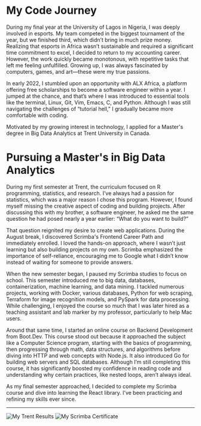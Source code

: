 # My Code Journey

During my final year at the University of Lagos in Nigeria, I was deeply involved in esports. My team competed in the biggest tournament of the year, but we finished third, which didn’t bring in much prize money. Realizing that esports in Africa wasn’t sustainable and required a significant time commitment to excel, I decided to return to my accounting career. However, the work quickly became monotonous, with repetitive tasks that left me feeling unfulfilled. Growing up, I was always fascinated by computers, games, and art—these were my true passions.


In early 2022, I stumbled upon an opportunity with ALX Africa, a platform offering free scholarships to become a software engineer within a year. I jumped at the chance, and that’s where I was introduced to essential tools like the terminal, Linux, Git, Vim, Emacs, C, and Python. Although I was still navigating the challenges of “tutorial hell,” I gradually became more comfortable with coding.


Motivated by my growing interest in technology, I applied for a Master's degree in Big Data Analytics at Trent University in Canada.

# Pursuing a Master's in Big Data Analytics

During my first semester at Trent, the curriculum focused on R programming, statistics, and research. I’ve always had a passion for statistics, which was a major reason I chose this program. However, I found myself missing the creative aspect of coding and building projects. After discussing this with my brother, a software engineer, he asked me the same question he had posed nearly a year earlier: “What do you want to build?”


That question reignited my desire to create web applications. During the August break, I discovered Scrimba's Frontend Career Path and immediately enrolled. I loved the hands-on approach, where I wasn’t just learning but also building projects on my own. Scrimba emphasized the importance of self-reliance, encouraging me to Google what I didn’t know instead of waiting for someone to provide answers.


When the new semester began, I paused my Scrimba studies to focus on school. This semester introduced me to big data, databases, containerization, machine learning, and data mining. I tackled numerous projects, working with Docker, various databases, Python for web scraping, Terraform for image recognition models, and PySpark for data processing. While challenging, I enjoyed the course so much that I was later hired as a teaching assistant and lab marker by my professor, particularly to help Mac users.


Around that same time, I started an online course on Backend Development from Boot.Dev. This course stood out because it approached the subject like a Computer Science program, starting with the basics of programming, then progressing through math, data structures, and algorithms before diving into HTTP and web concepts with Node.js. It also introduced Go for building web servers and SQL databases. Although I’m still completing this course, it has significantly boosted my confidence in reading code and understanding why certain practices, like nested loops, aren’t always ideal.


As my final semester approached, I decided to complete my Scrimba course and dive into learning the React library. I’ve been practicing and refining my skills ever since.

---
![My Trent Results](/image/blog/trent.png)
![My Scrimba Certificate](/image/blog/scrimba.png)

